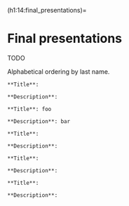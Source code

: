 (h1:14:final_presentations)=
# Final presentations

TODO

Alphabetical ordering by last name.

```{admonition} [NAME] [emoji]
**Title**: 

**Description**: 
```



```{admonition} Blake [emoji]
**Title**: foo

**Description**: bar
```



```{admonition} [NAME] [emoji]
**Title**: 

**Description**: 
```



```{admonition} [NAME] [emoji]
**Title**: 

**Description**: 
```



```{admonition} [NAME] [emoji]
**Title**: 

**Description**: 
```
